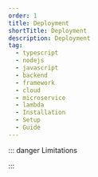 ```yaml
---
order: 1
title: Deployment
shortTitle: Deployment
description: Deployment
tag:
  - typescript
  - nodejs
  - javascript
  - backend
  - framework
  - cloud
  - microservice
  - lambda
  - Installation
  - Setup
  - Guide
---
```


::: danger Limitations

:::
